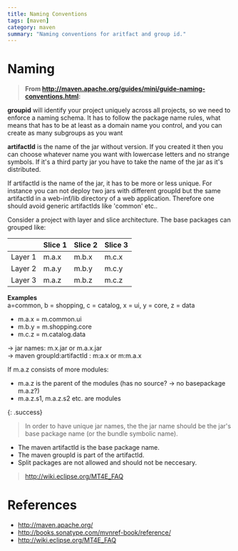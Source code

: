 ```yaml
---
title: Naming Conventions
tags: [maven]
category: maven
summary: "Naming conventions for aritfact and group id."
---
```


# Naming

>**From <http://maven.apache.org/guides/mini/guide-naming-conventions.html>:**
>
**groupid** will identify your project uniquely across all projects, so we need to enforce a naming schema. It has to follow the package name rules, what means that has to be at least as a domain name you control, and you can create as many subgroups as you want  
>
**artifactId** is the name of the jar without version. If you created it then you can choose whatever name you want with lowercase letters and no strange symbols. If it's a third party jar you have to take the name of the jar as it's distributed.


If artifactId is the name of the jar, it has to be more or less unique. For  instance you can not deploy two jars with different groupId but the same artifactId in a web-inf/lib directory of a web application. Therefore one should avoid generic artifactIds like 'common' etc..

Consider a project with layer and slice architecture. The base packages can grouped like:


|        |Slice 1 | Slice 2 | Slice 3|
|--------|--------|--------|--------|
|Layer 1 | m.a.x  |  m.b.x |  m.c.x |
|Layer 2 | m.a.y  |  m.b.y |  m.c.y |
|Layer 3 | m.a.z  |  m.b.z |  m.c.z |

**Examples**  
a=common, b = shopping, c = catalog, x = ui, y = core, z = data  

* m.a.x = m.common.ui
* m.b.y = m.shopping.core
* m.c.z = m.catalog.data

-> jar names: m.x.jar or m.a.x.jar  
-> maven groupId:artifactId : m:a.x or m:m.a.x  

If m.a.z consists of more modules:

* m.a.z is the parent of the modules (has no source? -> no basepackage m.a.z?)
* m.a.z.s1, m.a.z.s2 etc. are modules



{: .success}
>In order to have unique jar names, the the jar name should be the jar's base package name (or the bundle symbolic name).  
>
* The maven artifactId is the base package name.  
* The maven groupId is part of the artifactId.  
* Split packages are not allowed and should not be neccesary.
> <http://wiki.eclipse.org/MT4E_FAQ>



# References
* <http://maven.apache.org/>
* <http://books.sonatype.com/mvnref-book/reference/>
* <http://wiki.eclipse.org/MT4E_FAQ>
